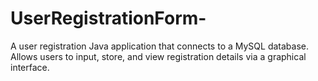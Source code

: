 # UserRegistrationForm-
A user registration Java application that connects to a MySQL database. Allows users to input, store, and view registration details via a graphical interface.
